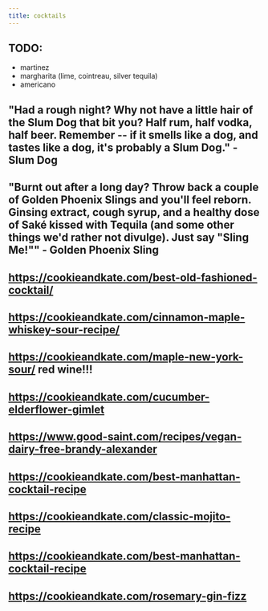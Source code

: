 ```yaml
---
title: cocktails
---
```


## TODO: 
- martinez
- margharita (lime, cointreau, silver tequila)
- americano
## "Had a rough night? Why not have a little hair of the Slum Dog that bit you? Half rum, half vodka, half beer. Remember -- if it smells like a dog, and tastes like a dog, it's probably a Slum Dog." - Slum Dog
## "Burnt out after a long day? Throw back a couple of Golden Phoenix Slings and you'll feel reborn.  Ginsing extract, cough syrup, and a healthy dose of Saké kissed with Tequila (and some other things we'd rather not divulge).  Just say "Sling Me!"" - Golden Phoenix Sling
## https://cookieandkate.com/best-old-fashioned-cocktail/
## https://cookieandkate.com/cinnamon-maple-whiskey-sour-recipe/
## https://cookieandkate.com/maple-new-york-sour/ red wine!!!
## https://cookieandkate.com/cucumber-elderflower-gimlet
## https://www.good-saint.com/recipes/vegan-dairy-free-brandy-alexander
## https://cookieandkate.com/best-manhattan-cocktail-recipe
## https://cookieandkate.com/classic-mojito-recipe
## https://cookieandkate.com/best-manhattan-cocktail-recipe
## https://cookieandkate.com/rosemary-gin-fizz
